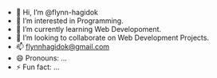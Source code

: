 - 👋 Hi, I’m @flynn-hagidok
- 👀 I’m interested in Programming.
- 🌱 I’m currently learning Web Developoment.
- 💞️ I’m looking to collaborate on Web Development Projects.
- 📫 flynnhagidok@gmail.com
- 😄 Pronouns: ...
- ⚡ Fun fact: ...

<!---
flynn-hagidok/flynn-hagidok is a ✨ special ✨ repository because its `README.md` (this file) appears on your GitHub profile.
You can click the Preview link to take a look at your changes.
--->
